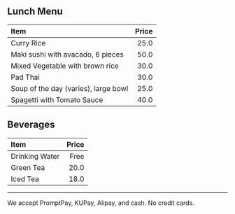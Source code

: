 ## Lunch Menu

| Item                                   | Price |
|:---------------------------------------|------:|
| Curry Rice                             |  25.0 |
| Maki sushi with avacado, 6 pieces      |  50.0 |
| Mixed Vegetable with brown rice        |  30.0 |
| Pad Thai                               |  30.0 |
| Soup of the day (varies), large bowl   |  25.0 |
| Spagetti with Tomato Sauce             |  40.0 |

## Beverages

| Item                                   | Price |
|:---------------------------------------|------:|
| Drinking Water                         | Free  |
| Green Tea                              | 20.0  |
| Iced Tea                               | 18.0  |


---

We accept PromptPay, KUPay, Alipay, and cash. No credit cards.
